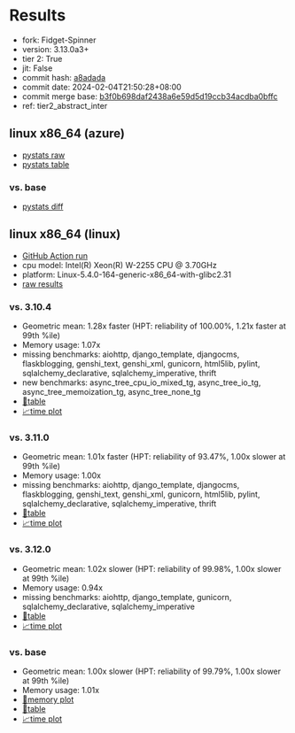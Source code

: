 # Results

- fork: Fidget-Spinner
- version: 3.13.0a3+
- tier 2: True
- jit: False
- commit hash: [a8adada](https://github.com/Fidget%2dSpinner/cpython/commit/a8adada)
- commit date: 2024-02-04T21:50:28+08:00
- commit merge base: [b3f0b698daf2438a6e59d5d19ccb34acdba0bffc](https://github.com/Fidget%2dSpinner/cpython/commit/b3f0b698daf2438a6e59d5d19ccb34acdba0bffc)
- ref: tier2_abstract_inter

## linux x86_64 (azure)

- [pystats raw](bm-20240204-azure-x86_64-Fidget%252dSpinner-tier2_abstract_inter-3.13.0a3%2B-a8adada-pystats.json)
- [pystats table](bm-20240204-azure-x86_64-Fidget%252dSpinner-tier2_abstract_inter-3.13.0a3%2B-a8adada-pystats.md)

### vs. base

- [pystats diff](bm-20240204-azure-x86_64-Fidget%252dSpinner-tier2_abstract_inter-3.13.0a3%2B-a8adada-pystats-vs-base.md)

## linux x86_64 (linux)

- [GitHub Action run](https://github.com/faster-cpython/benchmarking/actions/runs/7782279360)
- cpu model: Intel(R) Xeon(R) W-2255 CPU @ 3.70GHz
- platform: Linux-5.4.0-164-generic-x86_64-with-glibc2.31
- [raw results](bm-20240204-linux-x86_64-Fidget%252dSpinner-tier2_abstract_inter-3.13.0a3%2B-a8adada.json)

### vs. 3.10.4

- Geometric mean: 1.28x faster (HPT: reliability of 100.00%, 1.21x faster at 99th %ile)
- Memory usage: 1.07x
- missing benchmarks: aiohttp, django_template, djangocms, flaskblogging, genshi_text, genshi_xml, gunicorn, html5lib, pylint, sqlalchemy_declarative, sqlalchemy_imperative, thrift
- new benchmarks: async_tree_cpu_io_mixed_tg, async_tree_io_tg, async_tree_memoization_tg, async_tree_none_tg
- [📄table](bm-20240204-linux-x86_64-Fidget%252dSpinner-tier2_abstract_inter-3.13.0a3%2B-a8adada-vs-3.10.4.md)
- [📈time plot](bm-20240204-linux-x86_64-Fidget%252dSpinner-tier2_abstract_inter-3.13.0a3%2B-a8adada-vs-3.10.4.png)

### vs. 3.11.0

- Geometric mean: 1.01x faster (HPT: reliability of 93.47%, 1.00x slower at 99th %ile)
- Memory usage: 1.00x
- missing benchmarks: aiohttp, django_template, djangocms, flaskblogging, genshi_text, genshi_xml, gunicorn, html5lib, pylint, sqlalchemy_declarative, sqlalchemy_imperative, thrift
- [📄table](bm-20240204-linux-x86_64-Fidget%252dSpinner-tier2_abstract_inter-3.13.0a3%2B-a8adada-vs-3.11.0.md)
- [📈time plot](bm-20240204-linux-x86_64-Fidget%252dSpinner-tier2_abstract_inter-3.13.0a3%2B-a8adada-vs-3.11.0.png)

### vs. 3.12.0

- Geometric mean: 1.02x slower (HPT: reliability of 99.98%, 1.00x slower at 99th %ile)
- Memory usage: 0.94x
- missing benchmarks: aiohttp, django_template, gunicorn, sqlalchemy_declarative, sqlalchemy_imperative
- [📄table](bm-20240204-linux-x86_64-Fidget%252dSpinner-tier2_abstract_inter-3.13.0a3%2B-a8adada-vs-3.12.0.md)
- [📈time plot](bm-20240204-linux-x86_64-Fidget%252dSpinner-tier2_abstract_inter-3.13.0a3%2B-a8adada-vs-3.12.0.png)

### vs. base

- Geometric mean: 1.00x slower (HPT: reliability of 99.79%, 1.00x slower at 99th %ile)
- Memory usage: 1.01x
- [🧠memory plot](bm-20240204-linux-x86_64-Fidget%252dSpinner-tier2_abstract_inter-3.13.0a3%2B-a8adada-vs-base-mem.png)
- [📄table](bm-20240204-linux-x86_64-Fidget%252dSpinner-tier2_abstract_inter-3.13.0a3%2B-a8adada-vs-base.md)
- [📈time plot](bm-20240204-linux-x86_64-Fidget%252dSpinner-tier2_abstract_inter-3.13.0a3%2B-a8adada-vs-base.png)

